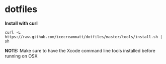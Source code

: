 dotfiles
========

__Install with curl__

`curl -L https://raw.github.com/icecreammatt/dotfiles/master/tools/install.sh | sh`

__NOTE:__ Make sure to have the Xcode command line tools installed before running on OSX
